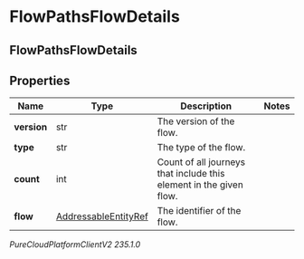 # FlowPathsFlowDetails

## FlowPathsFlowDetails

## Properties

|Name | Type | Description | Notes|
|------------ | ------------- | ------------- | -------------|
| **version** | str | The version of the flow. | |
| **type** | str | The type of the flow. | |
| **count** | int | Count of all journeys that include this element in the given flow. | |
| **flow** | [AddressableEntityRef](AddressableEntityRef) | The identifier of the flow. | |



_PureCloudPlatformClientV2 235.1.0_
